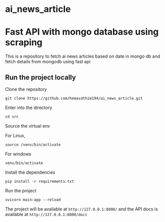# ai_news_article

# Fast API with mongo database using scraping

This is a repository to fetch ai news articles based on date in mongo db and fetch details from mongodb using fast api

## Run the project locally

Clone the repository

`git clone https://github.com/hemavathim194/ai_news_article.git`

Enter into the directory

`cd src`

Source the virtual env

For Linux,

`source /venv/bin/activate`

For windows

`venv/bin/activate`

Install the dependencies

`pip install -r requirements.txt`

Run the project

`uvicorn main:app --reload`

The project will be available at `http://127.0.0.1:8000/` and the API docs is available at `http://127.0.0.1:8000/docs`
